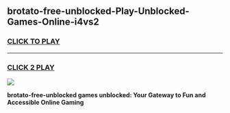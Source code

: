 
## brotato-free-unblocked-Play-Unblocked-Games-Online-i4vs2
<h3>
<a href="https://premium76.site?title=brotato-free-unblocked&ref=25A">CLICK TO PLAY</a></h3>
<hr>

<h3>
<a href="https://premium76.site?title=brotato-free-unblocked&ref=25A">CLICK 2 PLAY</a>
  
</h3>

<a href="https://premium76.site?title=brotato-free-unblocked&ref=25A"><img src="https://clearcache.store/games.png"></a>


**brotato-free-unblocked games unblocked: Your Gateway to Fun and Accessible Online Gaming**
